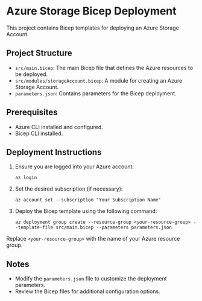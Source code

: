 # Azure Storage Bicep Deployment

This project contains Bicep templates for deploying an Azure Storage Account.

## Project Structure

- `src/main.bicep`: The main Bicep file that defines the Azure resources to be deployed.
- `src/modules/storageAccount.bicep`: A module for creating an Azure Storage Account.
- `parameters.json`: Contains parameters for the Bicep deployment.

## Prerequisites

- Azure CLI installed and configured.
- Bicep CLI installed.

## Deployment Instructions

1. Ensure you are logged into your Azure account:
   ```
   az login
   ```

2. Set the desired subscription (if necessary):
   ```
   az account set --subscription "Your Subscription Name"
   ```

3. Deploy the Bicep template using the following command:
   ```
   az deployment group create --resource-group <your-resource-group> --template-file src/main.bicep --parameters parameters.json
   ```

Replace `<your-resource-group>` with the name of your Azure resource group.

## Notes

- Modify the `parameters.json` file to customize the deployment parameters.
- Review the Bicep files for additional configuration options.